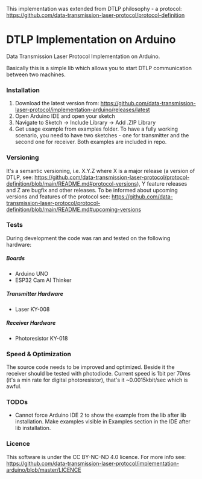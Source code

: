 This implementation was extended from DTLP philosophy - a protocol:
https://github.com/data-transmission-laser-protocol/protocol-definition

# DTLP Implementation on Arduino
Data Transmission Laser Protocol Implementation on Arduino.

Basically this is a simple lib which allows you to start DTLP communication between two machines.

### Installation
1. Download the latest version from: https://github.com/data-transmission-laser-protocol/implementation-arduino/releases/latest
2. Open Arduino IDE and open your sketch
3. Navigate to Sketch -> Include Library -> Add .ZIP Library
4. Get usage example from examples folder. To have a fully working scenario, you need to have two sketches - one for transmitter and the second one for receiver. Both examples are included in repo.

### Versioning
It's a semantic versioning, i.e. X.Y.Z where X is a major release (a version of DTLP, see: https://github.com/data-transmission-laser-protocol/protocol-definition/blob/main/README.md#protocol-versions), Y feature releases and Z are bugfix and other releases.
To be informed about upcoming versions and features of the protocol see: https://github.com/data-transmission-laser-protocol/protocol-definition/blob/main/README.md#upcoming-versions

### Tests 
During development the code was ran and tested on the following hardware:
##### Boards
- Arduino UNO
- ESP32 Cam AI Thinker

##### Transmitter Hardware
- Laser KY-008

##### Receiver Hardware
- Photoresistor KY-018

### Speed & Optimization
The source code needs to be improved and optimized. Beside it the receiver should be tested with photodiode. Current speed is 1bit per 70ms (it's a min rate for digital photoresistor), that's it ~0.0015kbit/sec which is awful.

### TODOs
- Cannot force Arduino IDE 2 to show the example from the lib after lib installation. Make examples visible in Examples section in the IDE after lib installation.

### Licence 
This software is under the CC BY-NC-ND 4.0 licence. For more info see: https://github.com/data-transmission-laser-protocol/implementation-arduino/blob/master/LICENCE

